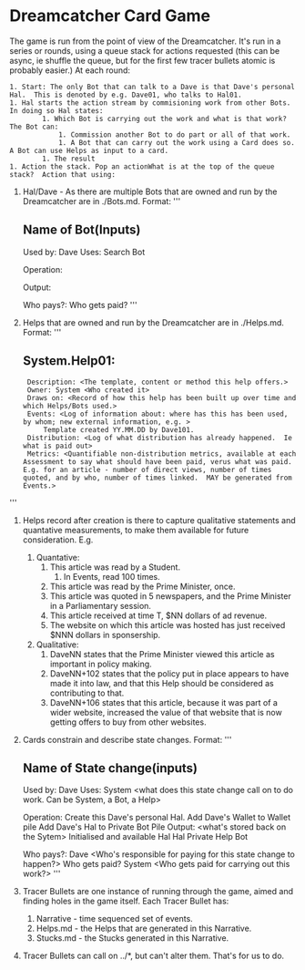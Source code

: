 # Dreamcatcher Card Game 

The game is run from the point of view of the Dreamcatcher.  It's run in a series or rounds, using a queue stack for actions requested (this can be async, ie shuffle the queue, but for the first few tracer bullets atomic is probably easier.)  At each round:

    1. Start: The only Bot that can talk to a Dave is that Dave's personal Hal.  This is denoted by e.g. Dave01, who talks to Hal01.
    1. Hal starts the action stream by commisioning work from other Bots.  In doing so Hal states:
            1. Which Bot is carrying out the work and what is that work? The Bot can:
                1. Commission another Bot to do part or all of that work.  
                1. A Bot that can carry out the work using a Card does so.  A Bot can use Helps as input to a card.
            1. The result
    1. Action the stack. Pop an actionWhat is at the top of the queue stack?  Action that using:




1. Hal/Dave - As there are multiple Bots that are owned and run by the Dreamcatcher are in ./Bots.md.  Format:
'''
    ## Name of Bot(Inputs)

    Used by: 
        Dave <Which Bot can commission this Bot to do work. NB Dave is also a Bot.>
    Uses: Search Bot <Which Bots can this Bot commission to do work for it.>

    Operation: 
        <The sequence of Cards that this Bot carries out.>

    Output: 
        <The list of state changes this Bot is constrained to >
    
    Who pays?: <Who picks up the tab when this Bot is run.> 
    Who gets paid? <Who gets paid when this Bot is run.>
'''
1. Helps that are owned and run by the Dreamcatcher are in ./Helps.md. Format:
'''
    ## System.Help01: <Unique name of help>
        Description: <The template, content or method this help offers.>
        Owner: System <Who created it>
        Draws on: <Record of how this help has been built up over time and which Helps/Bots used.>
        Events: <Log of information about: where has this has been used, by whom; new external information, e.g. >
            Template created YY.MM.DD by Dave101.
        Distribution: <Log of what distribution has already happened.  Ie what is paid out>
        Metrics: <Quantifiable non-distribution metrics, available at each Assessment to say what should have been paid, verus what was paid.  E.g. for an article - number of direct views, number of times quoted, and by who, number of times linked.  MAY be generated from Events.> 
'''
1. Helps record after creation is there to capture qualitative statements and quantative measurements, to make them available for future consideration.  E.g.
    1. Quantative:
        1. This article was read by a Student.
            1. In Events, read 100 times.
        1. This article was read by the Prime Minister, once.
        1. This article was quoted in 5 newspapers, and the Prime Minister in a Parliamentary session.
        1. This article received at time T, $NN dollars of ad revenue.
        1. The website on which this article was hosted has just received $NNN dollars in sponsership.
    1. Qualitative:
        1. DaveNN states that the Prime Minister viewed this article as important in policy making.
        1. DaveNN+102 states that the policy put in place appears to have made it into law, and that this Help should be considered as contributing to that.
        1. DaveNN+106 states that this article, because it was part of a wider website, increased the value of that website that is now getting offers to buy from other websites.

1. Cards constrain and describe state changes.  Format:
'''
    ## Name of State change(inputs)

    Used by: Dave <Who can action this state change>
    Uses: System <what does this state change call on to do work.  Can be System, a Bot, a Help>

    Operation: <what happens>
        Create this Dave's personal Hal.
        Add Dave's Wallet to Wallet pile
        Add Dave's Hal to Private Bot Pile
    Output: <what's stored back on the Sytem>
        Initialised and available Hal
        Hal Private Help Bot

    Who pays?: Dave <Who's responsible for paying for this state change to happen?>
    Who gets paid? System <Who gets paid for carrying out this work?>
'''
1. Tracer Bullets are one instance of running through the game, aimed and finding holes in the game itself.  Each Tracer Bullet has:
    1. Narrative - time sequenced set of events.
    1. Helps.md - the Helps that are generated in this Narrative.
    1. Stucks.md - the Stucks generated in this Narrative.
1. Tracer Bullets can call on ../*, but can't alter them.  That's for us to do.
